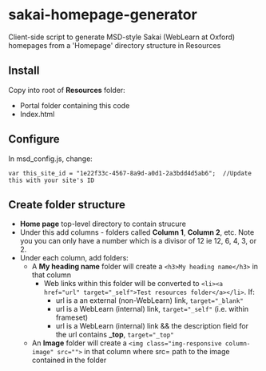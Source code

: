 # sakai-homepage-generator
Client-side script to generate MSD-style Sakai (WebLearn at Oxford) homepages from a 'Homepage' directory structure in Resources

## Install
Copy into root of **Resources** folder:
* Portal folder containing this code
* Index.html

## Configure
In msd_config.js, change:
  ```
  var this_site_id = "1e22f33c-4567-8a9d-a0d1-2a3bdd4d5ab6";  //Update this with your site's ID
  ```
## Create folder structure
* **Home page** top-level directory to contain strucure
* Under this add columns - folders called **Column 1**, **Column 2**, etc. Note you you can only have a number which is a divisor of 12 ie 12, 6, 4, 3, or 2.
* Under each column, add folders:
  * A **My heading name** folder will create a `<h3>My heading name</h3>` in that column
    * Web links within this folder will be converted to `<li><a href="url" target="_self">Test resources folder</a></li>`. If:
      * url is a an external (non-WebLearn) link, `target="_blank"`
      * url is a WebLearn (internal) link, `target="_self"` (i.e. within frameset)
      * url is a WebLearn (internal) link && the description field for the url contains **_top**, `target="_top"`
  * An **Image** folder will create a `<img class="img-responsive column-image" src="">` in that column where src= path to the image contained in the folder

